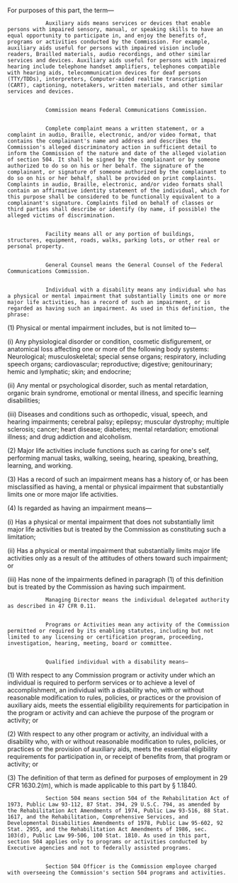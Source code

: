 For purposes of this part, the term—


                Auxiliary aids means services or devices that enable persons with impaired sensory, manual, or speaking skills to have an equal opportunity to participate in, and enjoy the benefits of, programs or activities conducted by the Commission. For example, auxiliary aids useful for persons with impaired vision include readers, Brailled materials, audio recordings, and other similar services and devices. Auxiliary aids useful for persons with impaired hearing include telephone handset amplifiers, telephones compatible with hearing aids, telecommunication devices for deaf persons (TTY/TDDs), interpreters, Computer-aided realtime transcription (CART), captioning, notetakers, written materials, and other similar services and devices.


                Commission means Federal Communications Commission.


                Complete complaint means a written statement, or a complaint in audio, Braille, electronic, and/or video format, that contains the complainant's name and address and describes the Commission's alleged discriminatory action in sufficient detail to inform the Commission of the nature and date of the alleged violation of section 504. It shall be signed by the complainant or by someone authorized to do so on his or her behalf. The signature of the complainant, or signature of someone authorized by the complainant to do so on his or her behalf, shall be provided on print complaints. Complaints in audio, Braille, electronic, and/or video formats shall contain an affirmative identity statement of the individual, which for this purpose shall be considered to be functionally equivalent to a complainant's signature. Complaints filed on behalf of classes or third parties shall describe or identify (by name, if possible) the alleged victims of discrimination.


                Facility means all or any portion of buildings, structures, equipment, roads, walks, parking lots, or other real or personal property.


                General Counsel means the General Counsel of the Federal Communications Commission.


                Individual with a disability means any individual who has a physical or mental impairment that substantially limits one or more major life activities, has a record of such an impairment, or is regarded as having such an impairment. As used in this definition, the phrase:

(1) Physical or mental impairment includes, but is not limited to—

(i) Any physiological disorder or condition, cosmetic disfigurement, or anatomical loss affecting one or more of the following body systems: Neurological; musculoskeletal; special sense organs; respiratory, including speech organs; cardiovascular; reproductive; digestive; genitourinary; hemic and lymphatic; skin; and endocrine;

(ii) Any mental or psychological disorder, such as mental retardation, organic brain syndrome, emotional or mental illness, and specific learning disabilities;

(iii) Diseases and conditions such as orthopedic, visual, speech, and hearing impairments; cerebral palsy; epilepsy; muscular dystrophy; multiple sclerosis; cancer; heart disease; diabetes; mental retardation; emotional illness; and drug addiction and alcoholism.

(2) Major life activities include functions such as caring for one's self, performing manual tasks, walking, seeing, hearing, speaking, breathing, learning, and working.

(3) Has a record of such an impairment means has a history of, or has been misclassified as having, a mental or physical impairment that substantially limits one or more major life activities.

(4) Is regarded as having an impairment means—

(i) Has a physical or mental impairment that does not substantially limit major life activities but is treated by the Commission as constituting such a limitation;

(ii) Has a physical or mental impairment that substantially limits major life activities only as a result of the attitudes of others toward such impairment; or

(iii) Has none of the impairments defined in paragraph (1) of this definition but is treated by the Commission as having such impairment.


                Managing Director means the individual delegated authority as described in 47 CFR 0.11.


                Programs or Activities mean any activity of the Commission permitted or required by its enabling statutes, including but not limited to any licensing or certification program, proceeding, investigation, hearing, meeting, board or committee.


                Qualified individual with a disability means—

(1) With respect to any Commission program or activity under which an individual is required to perform services or to achieve a level of accomplishment, an individual with a disability who, with or without reasonable modification to rules, policies, or practices or the provision of auxiliary aids, meets the essential eligibility requirements for participation in the program or activity and can achieve the purpose of the program or activity; or

(2) With respect to any other program or activity, an individual with a disability who, with or without reasonable modification to rules, policies, or practices or the provision of auxiliary aids, meets the essential eligibility requirements for participation in, or receipt of benefits from, that program or activity; or

(3) The definition of that term as defined for purposes of employment in 29 CFR 1630.2(m), which is made applicable to this part by § 1.1840.


                Section 504 means section 504 of the Rehabilitation Act of 1973, Public Law 93-112, 87 Stat. 394, 29 U.S.C. 794, as amended by the Rehabilitation Act Amendments of 1974, Public Law 93-516, 88 Stat. 1617, and the Rehabilitation, Comprehensive Services, and Developmental Disabilities Amendments of 1978, Public Law 95-602, 92 Stat. 2955, and the Rehabilitation Act Amendments of 1986, sec. 103(d), Public Law 99-506, 100 Stat. 1810. As used in this part, section 504 applies only to programs or activities conducted by Executive agencies and not to federally assisted programs.


                Section 504 Officer is the Commission employee charged with overseeing the Commission's section 504 programs and activities.

